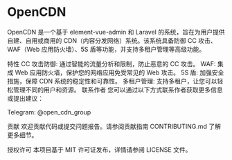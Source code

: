 # OpenCDN
OpenCDN 是一个基于 element-vue-admin 和 Laravel 的系统，旨在为用户提供自建、自用或商用的 CDN（内容分发网络）系统。该系统具备防御 CC 攻击、WAF（Web 应用防火墙）、5S 盾等功能，并支持多租户管理等高级功能。

特性 CC 攻击防御: 通过智能的流量分析和限制，防止恶意的 CC 攻击。 WAF: 集成 Web 应用防火墙，保护您的网络应用免受常见的 Web 攻击。 5S 盾: 加强安全措施，保障 CDN 系统的稳定性和可靠性。 多租户管理: 支持多租户，让您可以轻松管理不同的用户和资源。 联系作者 您可以通过以下方式联系作者获取更多信息或提出建议：

Telegram: @open_cdn_group

贡献 欢迎贡献代码或提交问题报告。请参阅贡献指南 CONTRIBUTING.md 了解更多细节。

授权许可 本项目基于 MIT 许可证发布，详情请参阅 LICENSE 文件。